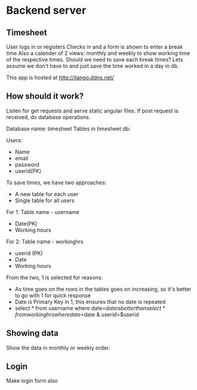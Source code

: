 # Backend server
## Timesheet
User logs in or registers
Checks in and a form is shown to enter a break time
Also a calender of 2 views: monthly and weekly to show working time of the respective times.
Should we need to save each break times? Lets assume we don't have to and just save the time worked in a day in db.

This app is hosted at http://ilango.ddns.net/

## How should it work?

Listen for get requests and serve static angular files.
If post request is received, do database operations.

Database name: timesheet
Tables in timesheet db:

Users:
- Name
- email
- password
- userid(PK)

To save times, we have two approaches:
- A new table for each user
- Single table for all users

For 1: Table name - username
- Date(PK)
- Working hours

For 2: Table name - workinghrs
- userid (PK)
- Date
- Working hours

From the two, 1 is selected for reasons:
- As time goes on the rows in the tables goes on increasing, so it's better to go with 1 for quick response
- Date is Primary Key in 1, this ensures that no date is repeated
- select * from username where date=$date is better than select * from workinghrs where date=$date & userid=$userid

## Showing data

Show the data in monthly or weekly order.

## Login

Make login form also

